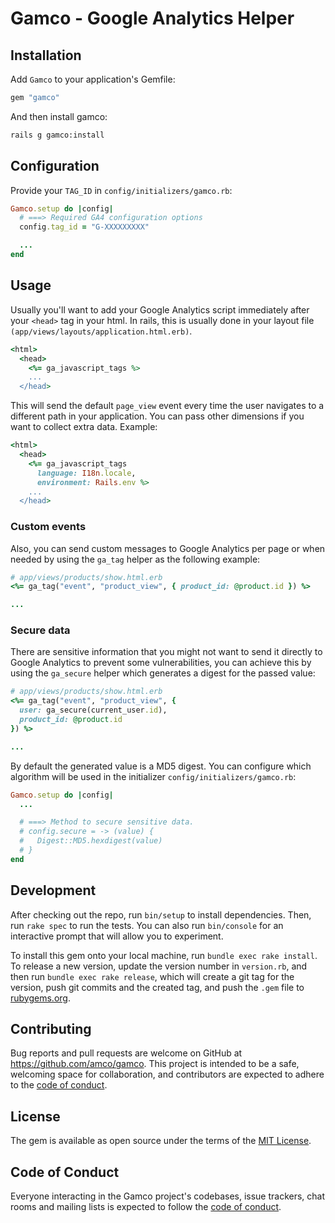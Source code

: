 # Gamco - Google Analytics Helper


## Installation

Add `Gamco` to your application's Gemfile:

```ruby
gem "gamco"
```

And then install gamco:

```bash
rails g gamco:install
```

## Configuration

Provide your `TAG_ID` in `config/initializers/gamco.rb`:

```ruby
Gamco.setup do |config|
  # ===> Required GA4 configuration options
  config.tag_id = "G-XXXXXXXXX"

  ...
end
```

## Usage

Usually you'll want to add your Google Analytics script immediately after
your `<head>` tag in your html. In rails, this is usually done in your
layout file `(app/views/layouts/application.html.erb)`.

```ruby
<html>
  <head>
    <%= ga_javascript_tags %>
    ...
  </head>
```

This will send the default `page_view` event every time the user navigates
to a different path in your application. You can pass other dimensions if
you want to collect extra data. Example:

```ruby
<html>
  <head>
    <%= ga_javascript_tags
      language: I18n.locale,
      environment: Rails.env %>
    ...
  </head>
```

### Custom events

Also, you can send custom messages to Google Analytics per page or when
needed by using the `ga_tag` helper as the following example:

```ruby
# app/views/products/show.html.erb
<%= ga_tag("event", "product_view", { product_id: @product.id }) %>

...
```

### Secure data

There are sensitive information that you might not want to send it directly
to Google Analytics to prevent some vulnerabilities, you can achieve this
by using the `ga_secure` helper which generates a digest for the passed value:

```ruby
# app/views/products/show.html.erb
<%= ga_tag("event", "product_view", {
  user: ga_secure(current_user.id),
  product_id: @product.id
}) %>

...
```

By default the generated value is a MD5 digest. You can configure which
algorithm will be used in the initializer `config/initializers/gamco.rb`:

```ruby
Gamco.setup do |config|
  ...

  # ===> Method to secure sensitive data.
  # config.secure = -> (value) {
  #   Digest::MD5.hexdigest(value)
  # }
end
```

## Development

After checking out the repo, run `bin/setup` to install dependencies. Then,
run `rake spec` to run the tests. You can also run `bin/console` for an
interactive prompt that will allow you to experiment.

To install this gem onto your local machine, run `bundle exec rake install`.
To release a new version, update the version number in `version.rb`, and
then run `bundle exec rake release`, which will create a git tag for the
version, push git commits and the created tag, and push the `.gem` file
to [rubygems.org](https://rubygems.org).

## Contributing

Bug reports and pull requests are welcome on GitHub at https://github.com/amco/gamco.
This project is intended to be a safe, welcoming space for collaboration, and
contributors are expected to adhere to the
[code of conduct](https://github.com/amco/gamco/blob/master/CODE_OF_CONDUCT.md).

## License

The gem is available as open source under the terms of the
[MIT License](https://opensource.org/licenses/MIT).

## Code of Conduct

Everyone interacting in the Gamco project's codebases, issue trackers, chat rooms
and mailing lists is expected to follow the
[code of conduct](https://github.com/amco/gamco/blob/master/CODE_OF_CONDUCT.md).
